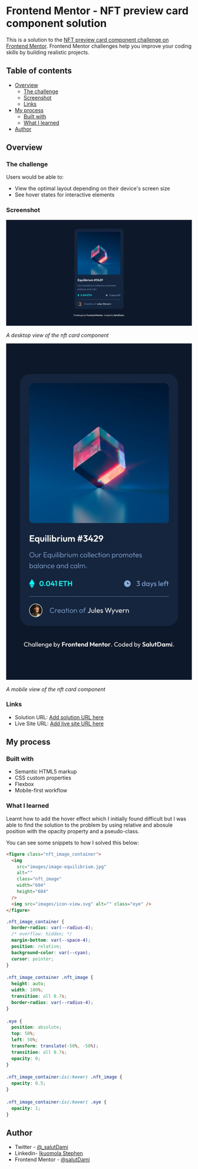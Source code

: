 # Frontend Mentor - NFT preview card component solution

This is a solution to the [NFT preview card component challenge on Frontend Mentor](https://www.frontendmentor.io/challenges/nft-preview-card-component-SbdUL_w0U). Frontend Mentor challenges help you improve your coding skills by building realistic projects.

## Table of contents

- [Overview](#overview)
  - [The challenge](#the-challenge)
  - [Screenshot](#screenshot)
  - [Links](#links)
- [My process](#my-process)
  - [Built with](#built-with)
  - [What I learned](#what-i-learned)
- [Author](#author)

## Overview

### The challenge

Users would be able to:

- View the optimal layout depending on their device's screen size
- See hover states for interactive elements

### Screenshot

![Desktop View](./screenshots/Desktop.jpeg)

_A desktop view of the nft card component_

![Mobile View](./screenshots/Mobile.jpeg)

_A mobile view of the nft card component_

### Links

- Solution URL: [Add solution URL here](https://github.com/stephenikuomola/nft-preview-card-component)
- Live Site URL: [Add live site URL here](https://stephenikuomola.github.io/nft-preview-card-component/)

## My process

### Built with

- Semantic HTML5 markup
- CSS custom properties
- Flexbox
- Mobile-first workflow

### What I learned

Learnt how to add the hover effect which I initially found difficult but I was able to find the solution to the problem by using relative and abosule position with the opacity property and a pseudo-class.

You can see some snippets to how I solved this below:

```html
<figure class="nft_image_container">
  <img
    src="images/image-equilibrium.jpg"
    alt=""
    class="nft_image"
    width="604"
    height="604"
  />
  <img src="images/icon-view.svg" alt="" class="eye" />
</figure>
```

```css
.nft_image_container {
  border-radius: var(--radius-4);
  /* overflow: hidden; */
  margin-bottom: var(--space-4);
  position: relative;
  background-color: var(--cyan);
  cursor: pointer;
}

.nft_image_container .nft_image {
  height: auto;
  width: 100%;
  transition: all 0.7s;
  border-radius: var(--radius-4);
}

.eye {
  position: absolute;
  top: 50%;
  left: 50%;
  transform: translate(-50%, -50%);
  transition: all 0.7s;
  opacity: 0;
}

.nft_image_container:is(:hover) .nft_image {
  opacity: 0.5;
}

.nft_image_container:is(:hover) .eye {
  opacity: 1;
}
```

## Author

- Twitter - [@\_salutDami](https://www.twitter.com/stephenikuomola)
- Linkedin- [Ikuomola Stephen](https://www.linkedin.com/in/ikuomola-stephen/)
- Frontend Mentor - [@salutDami](https://www.frontendmentor.io/profile/stephenikuomola)
